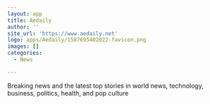 ```yaml
---
layout: app
title: Aedaily
author: ''
site_url: 'https://www.aedaily.net'
logo: apps/Aedaily/1587695402022-favicon.png
images: []
categories:
  - News

---
```

Breaking news and the latest top stories in world news, technology, business, politics, health, and pop culture
